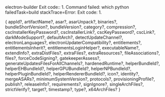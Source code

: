 
electron-builder Exit code:: 1. Command failed: which python failedTask=build stackTrace=Error: Exit code: 1. 

{ appId?,
 artifactName?, 
 asar?,
 asarUnpack?,
 binaries?,
 bundleShortVersion?,
 bundleVersion?,
 category?,
 compression?,
 cscInstallerKeyPassword?,
 cscInstallerLink?,
 cscKeyPassword?,
 cscLink?,
 darkModeSupport?,
 defaultArch?,
 detectUpdateChannel?,
 electronLanguages?,
 electronUpdaterCompatibility?,
 entitlements?,
 entitlementsInherit?,
 entitlementsLoginHelper?,
 executableName?,
 extendInfo?,
 extraDistFiles?,
 extraFiles?,
 extraResources?,
 fileAssociations?,
 files?,
 forceCodeSigning?,
 gatekeeperAssess?,
 generateUpdatesFilesForAllChannels?,
 hardenedRuntime?,
 helperBundleId?,
 helperEHBundleId?,
 helperGPUBundleId?,
 helperNPBundleId?,
 helperPluginBundleId?,
 helperRendererBundleId?,
 icon?,
 identity?,
 mergeASARs?,
 minimumSystemVersion?,
 protocols?,
 provisioningProfile?,
 publish?,
 releaseInfo?,
 requirements?,
 signIgnore?,
 singleArchFiles?,
 strictVerify?,
 target?,
 timestamp?,
 type?,
 x64ArchFiles? }